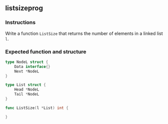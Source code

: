 ## listsizeprog

### Instructions

Write a function `ListSize` that returns the number of elements in a linked list `l`.

### Expected function and structure

```go
type NodeL struct {
	Data interface{}
	Next *NodeL
}

type List struct {
	Head *NodeL
	Tail *NodeL
}

func ListSize(l *List) int {

}
```
